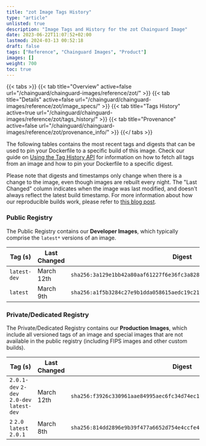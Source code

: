 ```yaml
---
title: "zot Image Tags History"
type: "article"
unlisted: true
description: "Image Tags and History for the zot Chainguard Image"
date: 2023-06-22T11:07:52+02:00
lastmod: 2024-03-13 00:52:18
draft: false
tags: ["Reference", "Chainguard Images", "Product"]
images: []
weight: 700
toc: true
---
```


{{< tabs >}}
{{< tab title="Overview" active=false url="/chainguard/chainguard-images/reference/zot/" >}}
{{< tab title="Details" active=false url="/chainguard/chainguard-images/reference/zot/image_specs/" >}}
{{< tab title="Tags History" active=true url="/chainguard/chainguard-images/reference/zot/tags_history/" >}}
{{< tab title="Provenance" active=false url="/chainguard/chainguard-images/reference/zot/provenance_info/" >}}
{{</ tabs >}}

The following tables contains the most recent tags and digests that can be used to pin your Dockerfile to a specific build of this image. Check our guide on [Using the Tag History API](/chainguard/chainguard-images/using-the-tag-history-api/) for information on how to fetch all tags from an image and how to pin your Dockerfile to a specific digest.

Please note that digests and timestamps only change when there is a change to the image, even though images are rebuilt every night. The "Last Changed" column indicates when the image was last modified, and doesn't always reflect the latest build timestamp. For more information about how our reproducible builds work, please refer to [this blog post](https://www.chainguard.dev/unchained/reproducing-chainguards-reproducible-image-builds).

### Public Registry
The Public Registry contains our **Developer Images**, which typically comprise the `latest*` versions of an image.

| Tag (s)       | Last Changed | Digest                                                                    |
|---------------|--------------|---------------------------------------------------------------------------|
|  `latest-dev` | March 12th   | `sha256:3a129e1bb42a80aaf61227f6e36fc3a828b07e44f37017337dc49c5d547db6ef` |
|  `latest`     | March 9th    | `sha256:a1f5b3284c27e9b1dda058615aedc19c21711a280a19faa569b1b977927407e3` |


### Private/Dedicated Registry
The Private/Dedicated Registry contains our **Production Images**, which include all versioned tags of an image and special images that are not available in the public registry (including FIPS images and other custom builds).

| Tag (s)                                     | Last Changed | Digest                                                                    |
|---------------------------------------------|--------------|---------------------------------------------------------------------------|
|  `2.0.1-dev` `2-dev` `2.0-dev` `latest-dev` | March 12th   | `sha256:f3926c330961aae84995aec6fc34d74ec1cca2ababf34283d188b21b9cd19b8c` |
|  `2` `2.0` `latest` `2.0.1`                 | March 8th    | `sha256:814dd2896e9b39f477a6652d754e4ccfe4d61118c2b53032a311961c92f17f88` |

